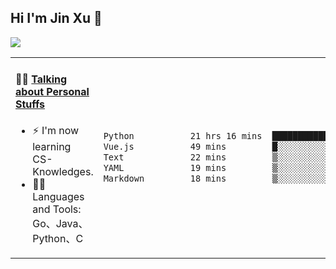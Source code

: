 
## Hi I'm Jin Xu 👋
![](https://komarev.com/ghpvc/?username=jiayouxujin&color=brightgreen&label=PROFILE+VIEWS)



<table align="center">
<tr>
<td valign="top" width="60%">

#### 🏋️‍♀️ <a href="https://github.com/jiayouxujin" target="_blank">Talking about Personal Stuffs</a>
<!-- recent_releases starts -->

- ⚡  I'm now learning CS-Knowledges.  
- 🏊‍♂️ Languages and Tools: Go、Java、Python、C
<!-- recent_releases ends -->
</td>
<td>
 
<!--START_SECTION:waka-->

```txt
Python           21 hrs 16 mins  ██████████████████████▓░░   90.60 %
Vue.js           49 mins         █░░░░░░░░░░░░░░░░░░░░░░░░   03.52 %
Text             22 mins         ▒░░░░░░░░░░░░░░░░░░░░░░░░   01.60 %
YAML             19 mins         ▒░░░░░░░░░░░░░░░░░░░░░░░░   01.42 %
Markdown         18 mins         ▒░░░░░░░░░░░░░░░░░░░░░░░░   01.29 %
```

<!--END_SECTION:waka-->
 
</td>
</tr>
</table>





